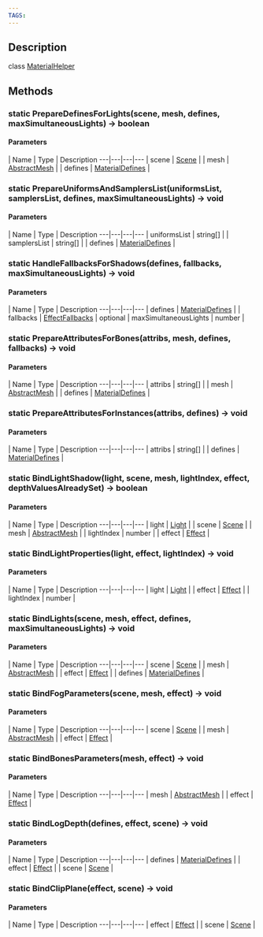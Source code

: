 ```yaml
---
TAGS:
---
```

## Description

class [MaterialHelper](/classes/2.4/MaterialHelper)



## Methods

### static PrepareDefinesForLights(scene, mesh, defines, maxSimultaneousLights) &rarr; boolean



#### Parameters
 | Name | Type | Description
---|---|---|---
 | scene | [Scene](/classes/2.4/Scene) | 
 | mesh | [AbstractMesh](/classes/2.4/AbstractMesh) | 
 | defines | [MaterialDefines](/classes/2.4/MaterialDefines) | 
### static PrepareUniformsAndSamplersList(uniformsList, samplersList, defines, maxSimultaneousLights) &rarr; void



#### Parameters
 | Name | Type | Description
---|---|---|---
 | uniformsList | string[] | 
 | samplersList | string[] | 
 | defines | [MaterialDefines](/classes/2.4/MaterialDefines) | 
### static HandleFallbacksForShadows(defines, fallbacks, maxSimultaneousLights) &rarr; void



#### Parameters
 | Name | Type | Description
---|---|---|---
 | defines | [MaterialDefines](/classes/2.4/MaterialDefines) | 
 | fallbacks | [EffectFallbacks](/classes/2.4/EffectFallbacks) | 
optional | maxSimultaneousLights | number | 
### static PrepareAttributesForBones(attribs, mesh, defines, fallbacks) &rarr; void



#### Parameters
 | Name | Type | Description
---|---|---|---
 | attribs | string[] | 
 | mesh | [AbstractMesh](/classes/2.4/AbstractMesh) | 
 | defines | [MaterialDefines](/classes/2.4/MaterialDefines) | 
### static PrepareAttributesForInstances(attribs, defines) &rarr; void



#### Parameters
 | Name | Type | Description
---|---|---|---
 | attribs | string[] | 
 | defines | [MaterialDefines](/classes/2.4/MaterialDefines) | 
### static BindLightShadow(light, scene, mesh, lightIndex, effect, depthValuesAlreadySet) &rarr; boolean



#### Parameters
 | Name | Type | Description
---|---|---|---
 | light | [Light](/classes/2.4/Light) | 
 | scene | [Scene](/classes/2.4/Scene) | 
 | mesh | [AbstractMesh](/classes/2.4/AbstractMesh) | 
 | lightIndex | number | 
 | effect | [Effect](/classes/2.4/Effect) | 
### static BindLightProperties(light, effect, lightIndex) &rarr; void



#### Parameters
 | Name | Type | Description
---|---|---|---
 | light | [Light](/classes/2.4/Light) | 
 | effect | [Effect](/classes/2.4/Effect) | 
 | lightIndex | number | 
### static BindLights(scene, mesh, effect, defines, maxSimultaneousLights) &rarr; void



#### Parameters
 | Name | Type | Description
---|---|---|---
 | scene | [Scene](/classes/2.4/Scene) | 
 | mesh | [AbstractMesh](/classes/2.4/AbstractMesh) | 
 | effect | [Effect](/classes/2.4/Effect) | 
 | defines | [MaterialDefines](/classes/2.4/MaterialDefines) | 
### static BindFogParameters(scene, mesh, effect) &rarr; void



#### Parameters
 | Name | Type | Description
---|---|---|---
 | scene | [Scene](/classes/2.4/Scene) | 
 | mesh | [AbstractMesh](/classes/2.4/AbstractMesh) | 
 | effect | [Effect](/classes/2.4/Effect) | 
### static BindBonesParameters(mesh, effect) &rarr; void



#### Parameters
 | Name | Type | Description
---|---|---|---
 | mesh | [AbstractMesh](/classes/2.4/AbstractMesh) | 
 | effect | [Effect](/classes/2.4/Effect) | 
### static BindLogDepth(defines, effect, scene) &rarr; void



#### Parameters
 | Name | Type | Description
---|---|---|---
 | defines | [MaterialDefines](/classes/2.4/MaterialDefines) | 
 | effect | [Effect](/classes/2.4/Effect) | 
 | scene | [Scene](/classes/2.4/Scene) | 
### static BindClipPlane(effect, scene) &rarr; void



#### Parameters
 | Name | Type | Description
---|---|---|---
 | effect | [Effect](/classes/2.4/Effect) | 
 | scene | [Scene](/classes/2.4/Scene) | 
